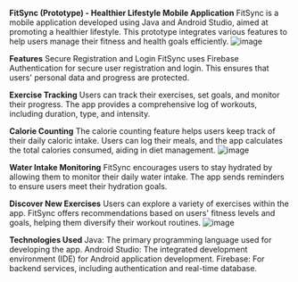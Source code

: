 **FitSync (Prototype) - Healthier Lifestyle Mobile Application**
FitSync is a mobile application developed using Java and Android Studio, aimed at promoting a healthier lifestyle. This prototype integrates various features to help users manage their fitness and health goals efficiently.
![image](https://github.com/user-attachments/assets/f568830b-a133-4dca-813e-b52c582c3717)

**Features**
Secure Registration and Login
FitSync uses Firebase Authentication for secure user registration and login. This ensures that users' personal data and progress are protected.

**Exercise Tracking**
Users can track their exercises, set goals, and monitor their progress. The app provides a comprehensive log of workouts, including duration, type, and intensity.

**Calorie Counting**
The calorie counting feature helps users keep track of their daily caloric intake. Users can log their meals, and the app calculates the total calories consumed, aiding in diet management.
![image](https://github.com/user-attachments/assets/dbcb5fe3-e56a-4e75-8c94-28fddf0d79e4)

**Water Intake Monitoring**
FitSync encourages users to stay hydrated by allowing them to monitor their daily water intake. The app sends reminders to ensure users meet their hydration goals.

**Discover New Exercises**
Users can explore a variety of exercises within the app. FitSync offers recommendations based on users' fitness levels and goals, helping them diversify their workout routines.
![image](https://github.com/user-attachments/assets/4e4d8174-bf03-410e-9570-1ebb04a9e87b)

**Technologies Used**
Java: The primary programming language used for developing the app.
Android Studio: The integrated development environment (IDE) for Android application development.
Firebase: For backend services, including authentication and real-time database.
